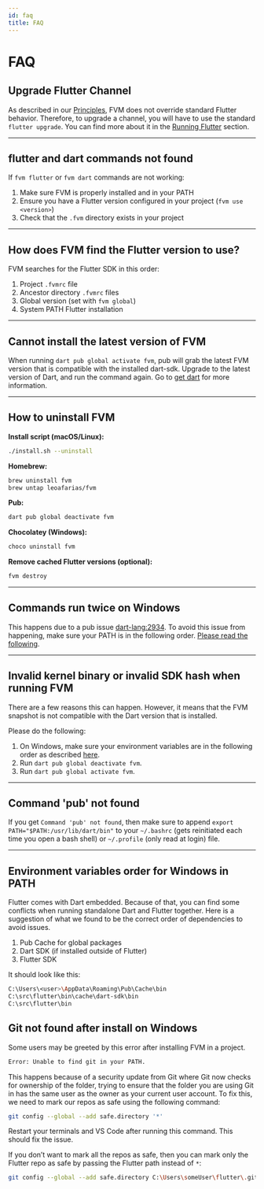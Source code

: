 ```yaml
---
id: faq
title: FAQ
---
```


# FAQ

## Upgrade Flutter Channel

As described in our [Principles](../getting-started/#principles), FVM does not override standard Flutter behavior. Therefore, to upgrade a channel, you will have to use the standard `flutter upgrade`. You can find more about it in the [Running Flutter](../guides/running-flutter) section.

---

## flutter and dart commands not found

If `fvm flutter` or `fvm dart` commands are not working:

1. Make sure FVM is properly installed and in your PATH
2. Ensure you have a Flutter version configured in your project (`fvm use <version>`)
3. Check that the `.fvm` directory exists in your project

---

## How does FVM find the Flutter version to use?

FVM searches for the Flutter SDK in this order:

1. Project `.fvmrc` file
2. Ancestor directory `.fvmrc` files
3. Global version (set with `fvm global`)
4. System PATH Flutter installation

---

## Cannot install the latest version of FVM

When running `dart pub global activate fvm`, pub will grab the latest FVM version that is compatible with the installed dart-sdk. Upgrade to the latest version of Dart, and run the command again. Go to [get dart](https://dart.dev/get-dart) for more information.

---

## How to uninstall FVM

**Install script (macOS/Linux):**
```bash
./install.sh --uninstall
```

**Homebrew:**
```bash
brew uninstall fvm
brew untap leoafarias/fvm
```

**Pub:**
```bash
dart pub global deactivate fvm
```

**Chocolatey (Windows):**
```bash
choco uninstall fvm
```

**Remove cached Flutter versions (optional):**
```bash
fvm destroy
```

---

## Commands run twice on Windows

This happens due to a pub issue [dart-lang:2934](https://github.com/dart-lang/pub/issues/2934). To avoid this issue from happening, make sure your PATH is in the following order. [Please read the following](#environment-variables-order-for-windows-in-path).

---

## Invalid kernel binary or invalid SDK hash when running FVM

There are a few reasons this can happen. However, it means that the FVM snapshot is not compatible with the Dart version that is installed.

Please do the following:

1. On Windows, make sure your environment variables are in the following order as described [here](#environment-variables-order-for-windows-in-path).
2. Run `dart pub global deactivate fvm`.
3. Run `dart pub global activate fvm`.

---

## Command 'pub' not found

If you get `Command 'pub' not found`, then make sure to append `export PATH="$PATH:/usr/lib/dart/bin"` to your `~/.bashrc` (gets reinitiated each time you open a bash shell) or `~/.profile` (only read at login) file.

---

## Environment variables order for Windows in PATH

Flutter comes with Dart embedded. Because of that, you can find some conflicts when running standalone Dart and Flutter together. Here is a suggestion of what we found to be the correct order of dependencies to avoid issues.

1. Pub Cache for global packages
2. Dart SDK (if installed outside of Flutter)
3. Flutter SDK

It should look like this:

```bash
C:\Users\<user>\AppData\Roaming\Pub\Cache\bin
C:\src\flutter\bin\cache\dart-sdk\bin
C:\src\flutter\bin
```

## Git not found after install on Windows

Some users may be greeted by this error after installing FVM in a project.

```bash
Error: Unable to find git in your PATH.
```

This happens because of a security update from Git where Git now checks for ownership of the folder, trying to ensure that the folder you are using Git in has the same user as the owner as your current user account.
To fix this, we need to mark our repos as safe using the following command:

```bash
git config --global --add safe.directory '*'
```

Restart your terminals and VS Code after running this command. This should fix the issue.

If you don’t want to mark all the repos as safe, then you can mark only the Flutter repo as safe by passing the Flutter path instead of `*`:

```bash
git config --global --add safe.directory C:\Users\someUser\flutter\.git\
```
